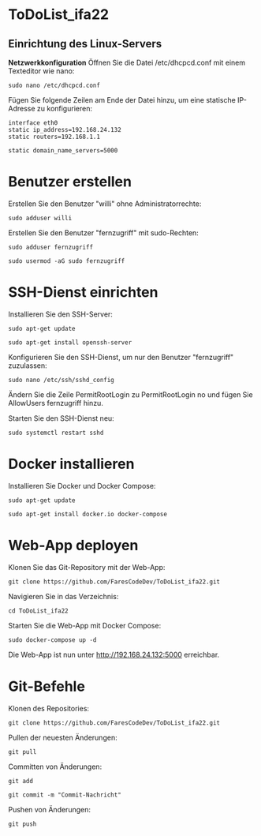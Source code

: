 # ToDoList_ifa22 

## Einrichtung des Linux-Servers

 **Netzwerkkonfiguration**
Öffnen Sie die Datei /etc/dhcpcd.conf mit einem Texteditor wie nano:
```
sudo nano /etc/dhcpcd.conf
```
Fügen Sie folgende Zeilen am Ende der Datei hinzu, um eine statische IP-Adresse zu konfigurieren:
```
interface eth0
static ip_address=192.168.24.132
static routers=192.168.1.1
```
```
static domain_name_servers=5000
```

# Benutzer erstellen
Erstellen Sie den Benutzer "willi" ohne Administratorrechte:

```
sudo adduser willi
```
Erstellen Sie den Benutzer "fernzugriff" mit sudo-Rechten:
```
sudo adduser fernzugriff
```
```
sudo usermod -aG sudo fernzugriff
```

# SSH-Dienst einrichten
Installieren Sie den SSH-Server:
```
sudo apt-get update
```
```
sudo apt-get install openssh-server
```

Konfigurieren Sie den SSH-Dienst, um nur den Benutzer "fernzugriff" zuzulassen:
```
sudo nano /etc/ssh/sshd_config
```
Ändern Sie die Zeile PermitRootLogin zu PermitRootLogin no und fügen Sie AllowUsers fernzugriff hinzu.

Starten Sie den SSH-Dienst neu:
```
sudo systemctl restart sshd
```

# Docker installieren
Installieren Sie Docker und Docker Compose:
```
sudo apt-get update
```
```
sudo apt-get install docker.io docker-compose
```

# Web-App deployen
Klonen Sie das Git-Repository mit der Web-App:
```
git clone https://github.com/FaresCodeDev/ToDoList_ifa22.git
```
Navigieren Sie in das Verzeichnis:
```
cd ToDoList_ifa22
```

Starten Sie die Web-App mit Docker Compose:
```
sudo docker-compose up -d
```
Die Web-App ist nun unter http://192.168.24.132:5000 erreichbar.

# Git-Befehle
Klonen des Repositories:
```
git clone https://github.com/FaresCodeDev/ToDoList_ifa22.git
```
Pullen der neuesten Änderungen:
```
git pull
```
Committen von Änderungen:
```
git add
```
```
git commit -m "Commit-Nachricht"
```
Pushen von Änderungen:
```
git push
```
